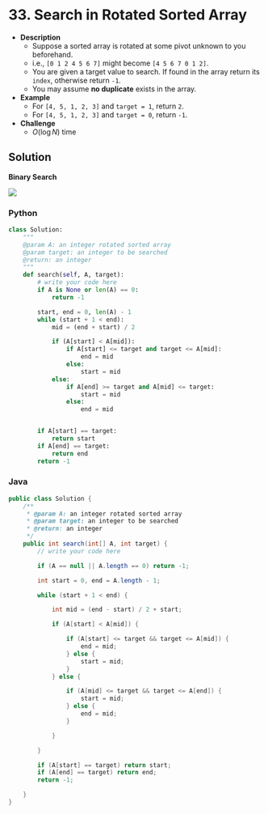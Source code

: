 # 33. Search in Rotated Sorted Array

- **Description**
    - Suppose a sorted array is rotated at some pivot unknown to you beforehand.
    - i.e., `[0 1 2 4 5 6 7]` might become `[4 5 6 7 0 1 2]`.
    - You are given a target value to search. If found in the array return its `index`, otherwise return `-1`.
    - You may assume **no duplicate** exists in the array.
- **Example**
    - For `[4, 5, 1, 2, 3]` and `target = 1`, return `2`.
    - For `[4, 5, 1, 2, 3]` and `target = 0`, return `-1`.
- **Challenge**
    - $O( \log N)$ time



## Solution

**Binary Search**

![](http://1.bp.blogspot.com/-wc7OcV2Pf7s/VckcOaJP35I/AAAAAAAAAGE/RnbvHoKxVf4/s640/leet.png)

### Python

```python
class Solution:
    """
    @param A: an integer rotated sorted array
    @param target: an integer to be searched
    @return: an integer
    """
    def search(self, A, target):
        # write your code here
        if A is None or len(A) == 0:
            return -1

        start, end = 0, len(A) - 1
        while (start + 1 < end):
            mid = (end + start) / 2

            if (A[start] < A[mid]):
                if A[start] <= target and target <= A[mid]:
                    end = mid
                else:
                    start = mid
            else:
                if A[end] >= target and A[mid] <= target:
                    start = mid
                else:
                    end = mid


        if A[start] == target:
            return start
        if A[end] == target:
            return end
        return -1
```

### Java

```java
public class Solution {
    /**
     * @param A: an integer rotated sorted array
     * @param target: an integer to be searched
     * @return: an integer
     */
    public int search(int[] A, int target) {
        // write your code here

        if (A == null || A.length == 0) return -1;

        int start = 0, end = A.length - 1;

        while (start + 1 < end) {

            int mid = (end - start) / 2 + start;

            if (A[start] < A[mid]) {

                if (A[start] <= target && target <= A[mid]) {
                    end = mid;
                } else {
                    start = mid;
                }
            } else {

                if (A[mid] <= target && target <= A[end]) {
                    start = mid;
                } else {
                    end = mid;
                }

            }

        }

        if (A[start] == target) return start;
        if (A[end] == target) return end;
        return -1;

    }
}
```
